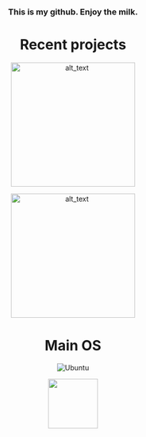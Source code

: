 

### __<p align="center">This is my github.  Enjoy the milk.</p>__

<div align="center">
  
# Recent projects
  [<img alt="alt_text" width="250px" src="https://sutton.com/img/logos/sutton-logo-nav.svg" />](https://sutton.com)
  
  
  [<img alt="alt_text" width="250px" src="https://github.com/milkbag19/milkbag19/assets/40251012/47328c4c-6f3a-48cb-b2ba-101a168cfd93" />](https://homeprint.io)
  

  
#

# Main OS
![Ubuntu](https://img.shields.io/badge/Kubuntu-E95420?style=for-the-badge&logo=kubuntu&logoColor=white)
  
  
<div id="header" align="center">
  <img src="https://cdn.discordapp.com/attachments/561220065584873474/691542483284394024/1584647591844.gif" width="100"/>
</div>
  
</div>
